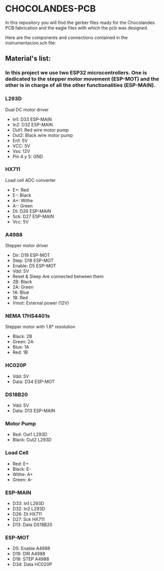 # CHOCOLANDES-PCB


In this repository you will find the gerber files ready for the Chocolandes PCB fabrication and the eagle files with which the pcb was designed.

Here are the components and connections contained in the instrumentacion.sch file:

## Material's list:
### In this project we use two ESP32 microcontrollers. One is dedicated to the stepper motor movement (ESP-MOT) and the other is in charge of all the other functionalities (ESP-MAIN).
### L293D
Dual DC motor driver 

* In1: D33 ESP-MAIN
* In2: D32 ESP-MAIN
* Out1: Red wire motor pump
* Out2: Black wire motor pump
* En1: 5V
* VCC: 5V
* Vss: 12V
* Pin 4 y 5: GND

### HX711
Load cell ADC converter

* E+: Red
* E-: Black
* A+: Withe
* A-: Green
* Dt: D26 ESP-MAIN
* Sck: D27 ESP-MAIN
* Vcc: 5V

### A4988
Stepper motor driver 
* Dir: D19  ESP-MOT
* Step: D18  ESP-MOT
* Enable: D5  ESP-MOT
* Vdd: 5V
* Reset & Sleep Are connected between them
* 2B: Black 
* 2A: Green
* 1A: Blue
* 1B: Red
* Vmot: External power (12V)

### NEMA 17HS4401s
Stepper motor with 1.8° resolution
* Black: 2B
* Green: 2A
* Blue: 1A
* Red: 1B
### HC020P
* Vdd: 5V
* Data: D34 ESP-MOT
### DS18B20
* Vdd: 5V
* Data: D13 ESP-MAIN
### Motor Pump
* Red: Out1 L293D
* Black: Out2 L293D
### Load Cell
* Red: E+
* Black: E-
* Withe: A+
* Green: A-

### ESP-MAIN
* D33: In1 L293D
* D32: In2 L293D
* D26: Dt HX711
* D27: Sck HX711
* D13: Data DS18B20
### ESP-MOT
* D5: Enable A4988
* D19: DIR A4988
* D18: STEP A4988
* D34: Data HC020P

